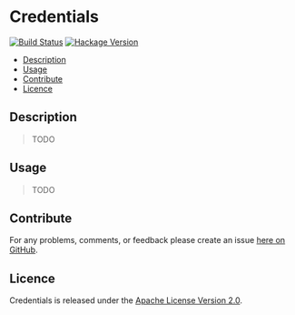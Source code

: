 # Credentials

[![Build Status](https://travis-ci.org/brendanhay/credentials.svg?branch=develop)](https://travis-ci.org/brendanhay/credentials)
[![Hackage Version](https://img.shields.io/hackage/v/credentials.svg)](http://hackage.haskell.org/package/credentials)

* [Description](#description)
* [Usage](#usage)
* [Contribute](#contribute)
* [Licence](#licence)


## Description

> TODO


## Usage

> TODO


## Contribute

For any problems, comments, or feedback please create an issue [here on GitHub](https://github.com/brendanhay/credentials/issues).


## Licence

Credentials is released under the [Apache License Version 2.0](http://www.apache.org/licenses/LICENSE-2.0).
